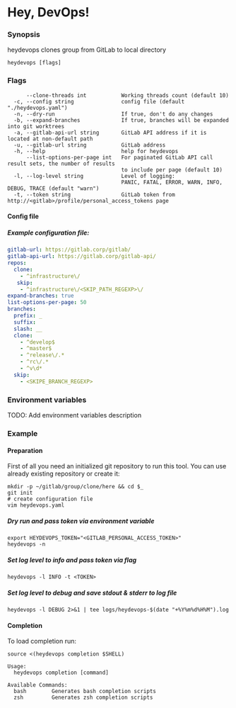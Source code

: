 # Hey, DevOps!

### Synopsis

heydevops clones group from GitLab to local directory

```
heydevops [flags]
```

### Flags

```
      --clone-threads int           Working threads count (default 10)
  -c, --config string               config file (default "./heydevops.yaml")
  -n, --dry-run                     If true, don't do any changes
  -b, --expand-branches             If true, branches will be expanded into git worktrees
  -a, --gitlab-api-url string       GitLab API address if it is located at non-default path
  -u, --gitlab-url string           GitLab address
  -h, --help                        help for heydevops
      --list-options-per-page int   For paginated GitLab API call result sets, the number of results
                                    to include per page (default 10)
  -l, --log-level string            Level of logging:
                                    PANIC, FATAL, ERROR, WARN, INFO, DEBUG, TRACE (default "warn")
  -t, --token string                GitLab token from http://<gitlab>/profile/personal_access_tokens page
```

#### Config file

##### Example configuration file:

```yaml
gitlab-url: https://gitlab.corp/gitlab/
gitlab-api-url: https://gitlab.corp/gitlab-api/
repos:
  clone:
    - ^infrastructure\/
   skip:
    - ^infrastructure\/<SKIP_PATH_REGEXP>\/
expand-branches: true
list-options-per-page: 50
branches:
  prefix: _
  suffix:
  slash: __
  clone:
    - ^develop$
    - ^master$
    - ^release\/.*
    - ^rc\/.*
    - ^v\d*
  skip:
    - <SKIPE_BRANCH_REGEXP>
```

### Environment variables

TODO: Add environment variables description

### Example

#### Preparation

First of all you need an initialized git repository to run this tool. You can use already existing repository or create it:

```shell script
mkdir -p ~/gitlab/group/clone/here && cd $_
git init
# create configuration file
vim heydevops.yaml
```

##### Dry run and pass token via environment variable
```shell script
export HEYDEVOPS_TOKEN="<GITLAB_PERSONAL_ACCESS_TOKEN>"
heydevops -n
```

##### Set log level to info and pass token via flag

```shell script
heydevops -l INFO -t <TOKEN>
```

##### Set log level to debug and save stdout & stderr to log file

```shell script
heydevops -l DEBUG 2>&1 | tee logs/heydevops-$(date "+%Y%m%d%H%M").log
```

#### Completion

To load completion run:

```shell script
source <(heydevops completion $SHELL)
```

```
Usage:
  heydevops completion [command]

Available Commands:
  bash        Generates bash completion scripts
  zsh         Generates zsh completion scripts
```
